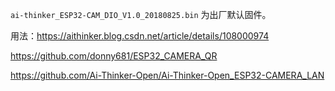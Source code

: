 `ai-thinker_ESP32-CAM_DIO_V1.0_20180825.bin` 为出厂默认固件。

用法：https://aithinker.blog.csdn.net/article/details/108000974

https://github.com/donny681/ESP32_CAMERA_QR

https://github.com/Ai-Thinker-Open/Ai-Thinker-Open_ESP32-CAMERA_LAN


